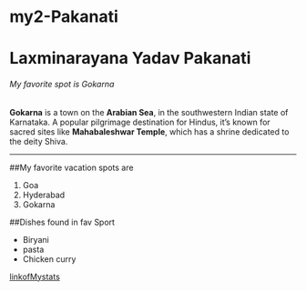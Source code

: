 # my2-Pakanati
# Laxminarayana Yadav Pakanati
###### My favorite spot is Gokarna
**Gokarna** is a town on the **Arabian Sea**, in the southwestern Indian state of Karnataka. A popular pilgrimage destination for Hindus, it’s known for sacred sites like **Mahabaleshwar Temple**, which has a shrine dedicated to the deity Shiva.

----

##My favorite vacation spots are
1. Goa
2. Hyderabad
5. Gokarna

##Dishes found in fav Sport
* Biryani
* pasta
* Chicken curry

[linkofMystats]([Title](MyStats.md))